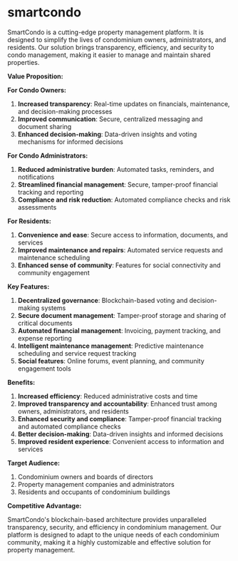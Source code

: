 # smartcondo

SmartCondo is a cutting-edge property management platform. It is designed to simplify the lives of condominium owners, administrators, and residents. Our solution brings transparency, efficiency, and security to condo management, making it easier to manage and maintain shared properties.

**Value Proposition:**

**For Condo Owners:**

1. **Increased transparency**: Real-time updates on financials, maintenance, and decision-making processes
2. **Improved communication**: Secure, centralized messaging and document sharing
3. **Enhanced decision-making**: Data-driven insights and voting mechanisms for informed decisions

**For Condo Administrators:**

1. **Reduced administrative burden**: Automated tasks, reminders, and notifications
2. **Streamlined financial management**: Secure, tamper-proof financial tracking and reporting
3. **Compliance and risk reduction**: Automated compliance checks and risk assessments

**For Residents:**

1. **Convenience and ease**: Secure access to information, documents, and services
2. **Improved maintenance and repairs**: Automated service requests and maintenance scheduling
3. **Enhanced sense of community**: Features for social connectivity and community engagement

**Key Features:**

1. **Decentralized governance**: Blockchain-based voting and decision-making systems
2. **Secure document management**: Tamper-proof storage and sharing of critical documents
3. **Automated financial management**: Invoicing, payment tracking, and expense reporting
4. **Intelligent maintenance management**: Predictive maintenance scheduling and service request tracking
5. **Social features**: Online forums, event planning, and community engagement tools

**Benefits:**

1. **Increased efficiency**: Reduced administrative costs and time
2. **Improved transparency and accountability**: Enhanced trust among owners, administrators, and residents
3. **Enhanced security and compliance**: Tamper-proof financial tracking and automated compliance checks
4. **Better decision-making**: Data-driven insights and informed decisions
5. **Improved resident experience**: Convenient access to information and services

**Target Audience:**

1. Condominium owners and boards of directors
2. Property management companies and administrators
3. Residents and occupants of condominium buildings

**Competitive Advantage:**

SmartCondo's blockchain-based architecture provides unparalleled transparency, security, and efficiency in condominium management. Our platform is designed to adapt to the unique needs of each condominium community, making it a highly customizable and effective solution for property management.
